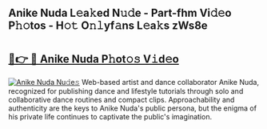 ## Anike Nuda L𝚎a𝚔ed N𝚞𝚍e - Part-fhm Vi𝚍𝚎o P𝚑𝚘tos - H𝚘𝚝 O𝚗𝚕yf𝚊ns L𝚎a𝚔s zWs8e

# <h2><a href="http://kf7ru5c.oniu.top/?m=Anike+Nuda">🔗👉 🔴 Anike Nuda P𝚑ot𝚘𝚜 V𝚒d𝚎o</a></h2>

[![Anike Nuda Nu𝚍e𝚜](https://i.imgur.com/0qMVB7G.gif)](http://kf7ru5c.oniu.top/?m=Anike+Nuda)
Web-based artist and dance collaborator Anike Nuda, recognized for publishing dance and lifestyle tutorials through solo and collaborative dance routines and compact clips. Approachability and authenticity are the keys to Anike Nuda's public persona, but the enigma of his private life continues to captivate the public's imagination.  
